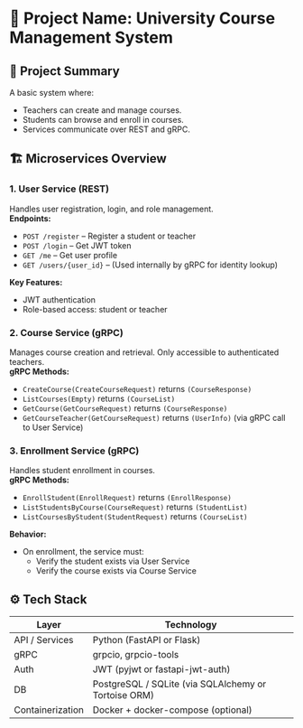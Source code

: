 # 🧠 Project Name: University Course Management System

## 🧾 Project Summary
A basic system where:  
- Teachers can create and manage courses.  
- Students can browse and enroll in courses.  
- Services communicate over REST and gRPC.

## 🏗️ Microservices Overview

### 1. User Service (REST)
Handles user registration, login, and role management.  
**Endpoints:**  
- `POST /register` – Register a student or teacher  
- `POST /login` – Get JWT token  
- `GET /me` – Get user profile  
- `GET /users/{user_id}` – (Used internally by gRPC for identity lookup)  

**Key Features:**  
- JWT authentication  
- Role-based access: student or teacher  

### 2. Course Service (gRPC)
Manages course creation and retrieval. Only accessible to authenticated teachers.  
**gRPC Methods:**  
- `CreateCourse(CreateCourseRequest)` returns `(CourseResponse)`  
- `ListCourses(Empty)` returns `(CourseList)`  
- `GetCourse(GetCourseRequest)` returns `(CourseResponse)`  
- `GetCourseTeacher(GetCourseRequest)` returns `(UserInfo)` (via gRPC call to User Service)  

### 3. Enrollment Service (gRPC)
Handles student enrollment in courses.  
**gRPC Methods:**  
- `EnrollStudent(EnrollRequest)` returns `(EnrollResponse)`  
- `ListStudentsByCourse(CourseRequest)` returns `(StudentList)`  
- `ListCoursesByStudent(StudentRequest)` returns `(CourseList)`  

**Behavior:**  
- On enrollment, the service must:  
  - Verify the student exists via User Service  
  - Verify the course exists via Course Service  

## ⚙️ Tech Stack

| **Layer**          | **Technology**                          |
|---------------------|-----------------------------------------|
| API / Services     | Python (FastAPI or Flask)              |
| gRPC               | grpcio, grpcio-tools                   |
| Auth               | JWT (pyjwt or fastapi-jwt-auth)        |
| DB                 | PostgreSQL / SQLite (via SQLAlchemy or Tortoise ORM) |
| Containerization   | Docker + docker-compose (optional)     |
